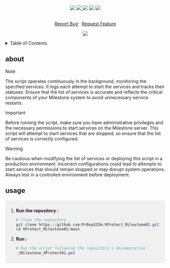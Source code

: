 <!--   my-icons -->
<p align="center">
</a>
    <a href="https://github.com/Pr0xyG33k/Milestone_XProtect/"><img src="https://img.shields.io/badge/status-writing-yellowgreen.svg?style=for-the-badge"></a>
    <a href="https://github.com/Pr0xyG33k/Milestone_XProtect/graphs/contributors"><img src="https://img.shields.io/github/contributors/Pr0xyG33k/Milestone_XProtect?style=for-the-badge">
    <a href="https://github.com/Pr0xyG33k/Milestone_XProtect/stargazers"><img src="https://img.shields.io/github/stars/Pr0xyG33k/Milestone_XProtect?style=for-the-badge"></a>
    <a href="https://github.com/Pr0xyG33k/Milestone_XProtect/network/members"><img src="https://img.shields.io/github/forks/Pr0xyG33k/Milestone_XProtect.svg?style=for-the-badge"></a>
    <a href="https://github.com/Pr0xyG33k/Milestone_XProtect/issues"><img src="https://img.shields.io/github/issues/Pr0xyG33k/Milestone_XProtect.svg?style=for-the-badge"></a>
</p>

<!-- PROJECT LOGO -->
  <p align="center">
    <br />
    <a href="https://github.com/Pr0xyG33k/Milestone_XProtect/issues">Report Bug</a>
    ·
    <a href="https://github.com/Pr0xyG33k/Milestone_XProtect/pulls">Request Feature</a>
  </p>
</div>

<!--   my-ticker -->
<p align="center">
<img src="https://capsule-render.vercel.app/api?type=waving&color=gradient&height=200&section=header&text=Service%20Management&fontSize=60&fontAlignY=35&animation=twinkling&fontColor=gradient" />
</p>

<!-- TABLE OF CONTENTS -->
<details>
  <summary>Table of Contents</summary>
  <ol>
    <li><a href="#about">about</a></li>
    <li><a href="#usage">usage</a></li>
  </ol>
</details>

<!-- ABOUT -->
<h2>about</h2>
<div align="center">
</div>

> [!NOTE]  
> The script operates continuously in the background, monitoring the specified services. It logs each attempt to start the services and tracks their statuses. Ensure that the list of services is accurate and reflects the critical components of your Milestone system to avoid unnecessary service restarts.

> [!IMPORTANT]  
> Before running the script, make sure you have administrative privileges and the necessary permissions to start services on the Milestone server. This script will attempt to start services that are stopped, so ensure that the list of services is correctly configured.

> [!WARNING]  
> Be cautious when modifying the list of services or deploying this script in a production environment. Incorrect configurations could lead to attempts to start services that should remain stopped or may disrupt system operations. Always test in a controlled environment before deployment.

<!-- USAGE -->
<h2>usage</h2>
<div align="center">
</div>
<div align="center">
</div>
<div style="border-radius: 5px; background-color: #f0f0f0; padding: 10px;">

1. **Run the repository :**
    ```powershell
    # Clone the repository
    git clone https://github.com/Pr0xyG33k/XProtect_Milestone01.git
    cd XProtect_Milestone01/main
    ```
    
2. **Run :** 
    ```powershell
    # Run the script following the repository's documentation
    .\Milestone_XProtect01.ps1
    ```
